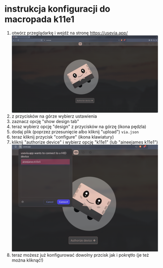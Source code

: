 # instrukcja konfiguracji do macropada k11e1

1. otwórz przeglądarkę i wejdź na stronę <https://usevia.app/>
    ![strona główna VIA](./usavia.png)
1. z przycisków na górze wybierz ustawienia
1. zaznacz opcję "show design tab"
1. teraz wybierz opcję "design" z przycisków na górzę (ikona pędzla)
1. dodaj plik (poprzez przesunięcie albo kliknij "upload") `via.json`
1. teraz kliknij przycisk "configure" (ikona klawiatury)
1. kliknij "authorize device" i wybierz opcję "k11e1" (lub "aineejames k11e1")
    ![wybierz macropad](./authorize-device.png)
1. teraz możesz już konfigurować dowolny przcisk jak i pokrętło (je też można kliknąć!)
